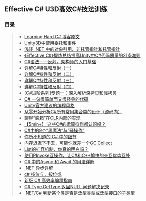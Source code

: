 ## Effective C# U3D高效C#技法训练  

### 目录  
>* [Learning Hard C# 博客原文](https://www.kancloud.cn/wizardforcel/learning-hard-csharp/111492)  
>* [Unity3D中使用委托和事件](https://github.com/XINCGer/Unity3DTraining/tree/master/Effective%20C%23/Delegate_EventTraining)   
>* [浅谈 .NET 中的对象引用、非托管指针和托管指针](https://www.cnblogs.com/blurhkh/p/10357576.html)  
>* [《Effective C#》提炼总结提高Unity中C#代码质量的21条准则](https://github.com/XINCGer/Unity3DTraining/tree/master/Effective%20C%23/%E3%80%8AEffective%20C%23%E3%80%8B%E6%8F%90%E7%82%BC%E6%80%BB%E7%BB%93%E6%8F%90%E9%AB%98Unity%E4%B8%ADC%23%E4%BB%A3%E7%A0%81%E8%B4%A8%E9%87%8F%E7%9A%8421%E6%9D%A1%E5%87%86%E5%88%99)  
>* [C#语法——反射，架构师的入门基础](https://www.cnblogs.com/kiba/p/9446905.html)  
>* [详解C#特性和反射（一）](https://www.cnblogs.com/minotauros/p/9681037.html)  
>* [详解C#特性和反射（二）](https://www.cnblogs.com/minotauros/p/9709491.html)  
>* [详解C#特性和反射（三）](https://www.cnblogs.com/minotauros/p/9742548.html)  
>* [详解C#特性和反射（四）](https://www.cnblogs.com/minotauros/p/9760903.html)  
>* [[C#进阶系列]专题一：深入解析深拷贝和浅拷贝](https://www.kancloud.cn/wizardforcel/learning-hard-csharp/111515)  
>* [C# 一句很简单而又很经典的代码](https://www.cnblogs.com/u3ddjw/p/11109679.html)  
>* [Unity官方建议的编程风格](http://wiki.unity3d.com/index.php/Csharp_Coding_Guidelines)  
>* [从零开始分析C#所有常用集合类的设计（源码向）](https://www.lfzxb.top/re0-c-generic-collections-analyze-with-source-code/)  
>* [聊聊“装箱”在CLR内部的实现](https://www.cnblogs.com/murongxiaopifu/p/12295848.html)  
>* [【5min+】 这些C#的运算符您都认识吗？](https://www.cnblogs.com/uoyo/p/12307959.html)  
>* [C#中的9个“黑魔法”与“骚操作”](https://www.cnblogs.com/sdflysha/p/20200331-black-magic-in-csharp.html)  
>* [你所不知道的 C# 中的细节](https://www.cnblogs.com/hez2010/p/12606419.html)  
>* [内存迟迟下不去，可能你就差一个GC.Collect](https://www.cnblogs.com/huangxincheng/p/12839160.html)  
>* [List的扩容机制，你真的明白吗？](https://www.cnblogs.com/huangxincheng/p/12954569.html)  
>* [使用PInvoke互操作，让C#和C++愉快的交互优势互补](https://www.cnblogs.com/huangxincheng/p/12985351.html)  
>* [C# 中的Async 和 Await 的用法详解](https://www.cnblogs.com/yilezhu/p/10555849.html)  
>* [.NET 异步详解](https://www.cnblogs.com/hez2010/p/async-in-dotnet.html)  
>* [c# 按位与，按位或](https://www.cnblogs.com/mili3/archive/2013/03/07/2947564.html)  
>* [新版 C# 高效率编程指南](https://www.cnblogs.com/hez2010/p/13724904.html)  
>* [C# Type.GetType 返回NULL 问题解决记录](https://www.cnblogs.com/qhbm/p/9958944.html)  
>* [.NET/C# 判断某个类是否是泛型类型或泛型接口的子类型](https://www.cnblogs.com/walterlv/p/10236419.html)  
